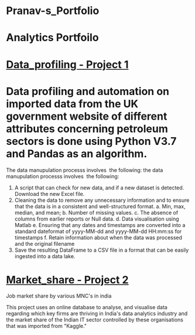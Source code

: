 # Pranav-s_Portfolio

# Analytics Portfoilo

# [Data_profiling - Project 1](https://github.com/Pranavprasanthan/Data_profiling.git)
# Data profiling and automation on imported data from the UK government website of different attributes concerning petroleum sectors is done using Python V3.7 and Pandas as an algorithm. 
The data manupulation processs involves  the following: the data manupulation processs involves  the following:  
1. A script that can check for new data, and if a new dataset is detected. Download the new Excel file.
2. Cleaning the data to remove any unnecessary information and to ensure that the data is in a 
consistent and well-structured format.
  a. Min, max, median, and mean;
  b. Number of missing values.
  c. The absence of columns from earlier reports or Null data.
  d. Data visualisation using Matlab
  e. Ensuring that any dates and timestamps are converted into a standard dateformat of 
   yyyy-MM-dd and yyyy-MM-dd HH:mm:ss for timestamps
  f. Retain information about when the data was processed and the original filename
4. Save the resulting DataFrame to a CSV file in a format that can be easily ingested into a data 
lake.


# [Market_share - Project 2](https://github.com/Pranavprasanthan/Market_share.git)
Job market share by various MNC's in india

This project uses an online database to analyse, and visualise data regarding which key firms are thriving in India's data analytics industry and the market share of the Indian IT sector controlled by these organisations that was imported from "Kaggle."
